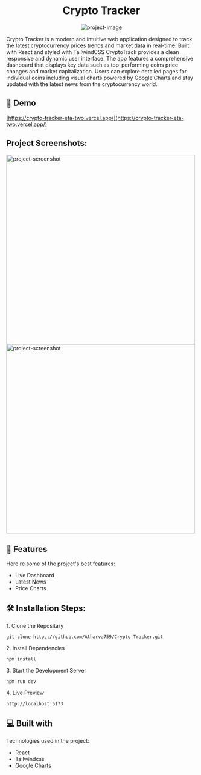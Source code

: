 <h1 align="center" id="title">Crypto Tracker</h1>

<p align="center"><img src="https://socialify.git.ci/Atharva759/Crypto-Tracker/image?custom_language=React&amp;language=1&amp;name=1&amp;owner=1&amp;pattern=Transparent&amp;stargazers=1&amp;theme=Light" alt="project-image"></p>

<p id="description">Crypto Tracker is a modern and intuitive web application designed to track the latest cryptocurrency prices trends and market data in real-time. Built with React and styled with TailwindCSS CryptoTrack provides a clean responsive and dynamic user interface. The app features a comprehensive dashboard that displays key data such as top-performing coins price changes and market capitalization. Users can explore detailed pages for individual coins including visual charts powered by Google Charts and stay updated with the latest news from the cryptocurrency world.</p>

<h2>🚀 Demo</h2>

[https://crypto-tracker-eta-two.vercel.app/](https://crypto-tracker-eta-two.vercel.app/)

<h2>Project Screenshots:</h2>

<img src="https://i.postimg.cc/CxkPrPL0/image.png" alt="project-screenshot" width="500" height="500/">

<img src="https://i.postimg.cc/1R7j8VYk/image.pngz" alt="project-screenshot" width="500" height="500/">

  
  
<h2>🧐 Features</h2>

Here're some of the project's best features:

*   Live Dashboard
*   Latest News
*   Price Charts

<h2>🛠️ Installation Steps:</h2>

<p>1. Clone the Repositary</p>

```
git clone https://github.com/Atharva759/Crypto-Tracker.git
```

<p>2. Install Dependencies</p>

```
npm install
```

<p>3. Start the Development Server</p>

```
npm run dev
```

<p>4. Live Preview</p>

```
http://localhost:5173
```

  
  
<h2>💻 Built with</h2>

Technologies used in the project:

*   React
*   Tailwindcss
*   Google Charts